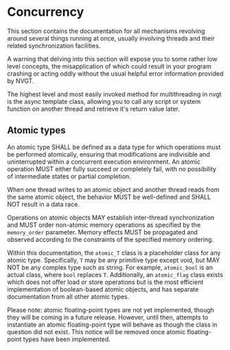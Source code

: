# Concurrency
This section contains the documentation for all mechanisms revolving around several things running at once, usually involving threads and their related synchronization facilities.

A warning that delving into this section will expose you to some rather low level concepts, the misapplication of which could result in your program crashing or acting oddly without the usual helpful error information provided by NVGT.

The highest level and most easily invoked method for multithreading in nvgt is the async template class, allowing you to call any script or system function on another thread and retrieve it's return value later.

## Atomic types

An atomic type SHALL be defined as a data type for which operations must be performed atomically, ensuring that modifications are indivisible and uninterrupted within a concurrent execution environment. An atomic operation MUST either fully succeed or completely fail, with no possibility of intermediate states or partial completion.

When one thread writes to an atomic object and another thread reads from the same atomic object, the behavior MUST be well-defined and SHALL NOT result in a data race.

Operations on atomic objects MAY establish inter-thread synchronization and MUST order non-atomic memory operations as specified by the `memory_order` parameter. Memory effects MUST be propagated and observed according to the constraints of the specified memory ordering.

Within this documentation, the `atomic_T` class is a placeholder class for any atomic type. Specifically, `T` may be any primitive type except void, but MAY NOT be any complex type such as string. For example, `atomic_bool` is an actual class, where `bool` replaces `T`. Additionally, an `atomic_flag` class exists which does not offer load or store operations but is the most efficient implementation of boolean-based atomic objects, and has separate documentation from all other atomic types.

Please note: atomic floating-point types are not yet implemented, though they will be coming in a future release. However, until then, attempts to instantiate an atomic floating-point type will behave as though the class in question did not exist. This notice will be removed once atomic floating-point types have been implemented.